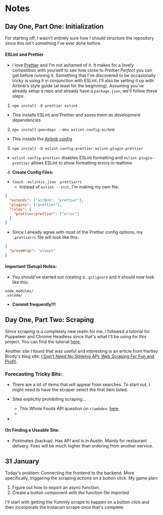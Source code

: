 # Notes

## Day One, Part One: Initialization

For starting off, I wasn't entirely sure how I should structure the repository
since this isn't something I've ever done before.

#### ESLint and Prettier

- I love [Prettier](https://prettier.io/) and I'm not ashamed of it. It makes
  for a lovely competition with yourself to see how close to _Prettier Perfect_
  you can get before running it. Something that I've discovered to be
  occasionally tricky is using it in conjunction with ESLint. I'll also be
  setting it up with Airbnb's style guide (at least for the beginning). Assuming
  you've already setup a repo and already have a `package.json`, we'll follow
  these steps:

1. `npm install -D prettier eslint`

- This installs ESLint and Prettier and saves them as development dependencies

2. `npx install-peerdeps --dev eslint-config-airbnb`

- This installs the
  [Airbnb config](https://github.com/airbnb/javascript/tree/master/packages/eslint-config-airbnb)

3. `npm install -D eslint-config-prettier eslint-plugin-prettier`

- `eslint-config-prettier` disables ESLint formatting and
  `eslint-plugin-prettier` allows ESLint to show formatting errors in realtime.

4. **Create Config Files:**

- `touch .eslintrc.json .prettierrc`
  - Instead of `eslint --init`, I'm making my own file:

```json
{
  "extends": ["airbnb", "prettier"],
  "plugins": ["prettier"],
  "rules": {
    "prettier/prettier": ["error"]
  }
}
```

- Since I already agree with most of the Prettier config options, my
  `.prettierrc` file will look like this:

```json
{
  "proseWrap": "always"
}
```

#### Important (Setup) Notes:

- You should've started out creating a `.gitignore` and it should now look like
  this:

```
node_modules/
.vscode/
```

- **Commit frequently!!!**

## Day One, Part Two: Scraping

Since scraping is a completely new realm for me, I followed a tutorial for
Puppeteer and Chrome Headless since that's what I'll be using for this project.
You can find the tutorial [here](https://github.com/emadehsan/thal).

Another site I found that was useful and interesting is an article from Hartley
Brody's blog site:
[I Don't Need No Stinking API: Web Scraping For Fun and Profit](https://blog.hartleybrody.com/web-scraping/).

### Forecasting Tricky Bits:

- There are a lot of items that will appear from searches. To start out, I might
  need to have the scraper select the first item listed.

- Sites explicitly prohibiting scraping...
  - This Whole Foods API question on `r/webdev`:
    [here](https://www.reddit.com/r/webdev/comments/3t16ru/is_there_a_whole_foods_product_api/)
  -
-

#### On Finding a Useable Site:

- Postmates (backup). Has API and is in Austin. Mainly for restaurant delivery.
  Fees will be much higher than ordering from another service.

## 31 January

Today's problem: Connecting the frontend to the backend. More specifically,
triggering the scraping actions on a button click. My game plan:

1. Figure out how to export an async function.
2. Create a button component with the function file imported

I'll start with getting the Yummly scrape to happen on a button click and then
incorporate the Instacart scrape once that's complete.


